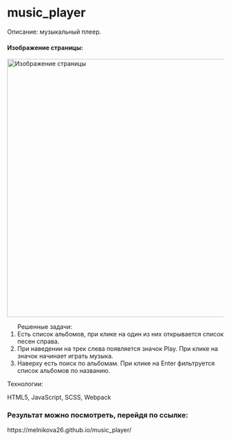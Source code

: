 # music_player
Описание: музыкальный плеер.

<h4>Изображение страницы:</h4>
<img width="600" src="https://user-images.githubusercontent.com/106463796/232127821-96f2fad6-6d4a-40da-a682-c222dbe72e68.png" alt="Изображение страницы">
<ol>Решенные задачи:
<li>Есть список альбомов, при клике на один из них открывается список песен справа.</li>
<li>При наведении на трек слева появляется значок Play. При клике на значок начинает играть музыка.</li>
<li>Наверху есть поиск по альбомам. При клике на Enter фильтруется список альбомов по названию.</li>
</ol>

<div> Технологии:
  <p>HTML5, JavaScript, SCSS, Webpack</p>
</div>

<h3>Результат можно посмотреть, перейдя по ссылке:</h3>
https://melnikova26.github.io/music_player/
